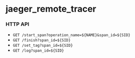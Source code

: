 jaeger_remote_tracer
====================

### HTTP API

- `GET /start_span?operation_name=${NAME}&span_id=${SID}`
- `GET /finish?span_id=${SID}`
- `GET /set_tag?span_id=${SID}`
- `GET /log?span_id=${SID}`
